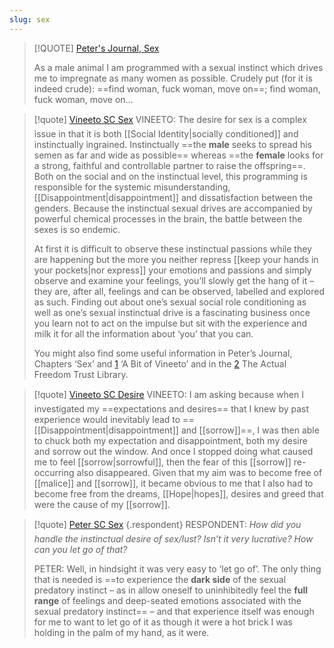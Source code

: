 ```yaml
---
slug: sex
---
```

> [!QUOTE] [Peter's Journal, Sex](https://actualfreedom.com.au/actualism/vineeto/selected-correspondence/corr-sex.htm)
>
> As a male animal I am programmed with a sexual instinct which drives me to impregnate as many women as possible. Crudely put (for it is indeed crude): ==find woman, fuck woman, move on==; find woman, fuck woman, move on…

> [!quote] [Vineeto  SC Sex](http://actualfreedom.com.au/actualism/vineeto/selected-correspondence/corr-sex.htm)
VINEETO: The desire for sex is a complex issue in that it is both [[Social Identity|socially conditioned]] and instinctually ingrained. Instinctually ==the **male** seeks to spread his semen as far and wide as possible== whereas ==the **female** looks for a strong, faithful and controllable partner to raise the offspring==. Both on the social and on the instinctual level, this programming is responsible for the systemic misunderstanding, [[Disappointment|disappointment]] and dissatisfaction between the genders. Because the instinctual sexual drives are accompanied by powerful chemical processes in the brain, the battle between the sexes is so endemic.
>
> At first it is difficult to observe these instinctual passions while they are happening but the more you neither repress [[keep your hands in your pockets|nor express]] your emotions and passions and simply observe and examine your feelings, you’ll slowly get the hang of it – they are, after all, feelings and can be observed, labelled and explored as such. Finding out about one’s sexual social role conditioning as well as one’s sexual instinctual drive is a fascinating business once you learn not to act on the impulse but sit with the experience and milk it for all the information about ‘you’ that you can.
>
> You might also find some useful information in Peter’s Journal, Chapters ‘Sex’ and [1](http://actualfreedom.com.au/actualism/vineeto/vineeto.htm#sex) ‘A Bit of Vineeto’ and in the [2](http://actualfreedom.com.au/library/topics/sex.htm) The Actual Freedom Trust Library.


> [!quote] [Vineeto  SC Desire](http://actualfreedom.com.au/actualism/vineeto/selected-correspondence/corr-desire.htm)
VINEETO: I am asking because when I investigated my ==expectations and desires== that I knew by past experience would inevitably lead to ==[[Disappointment|disappointment]] and [[sorrow]]==, I was then able to chuck both my expectation and disappointment, both my desire and sorrow out the window. And once I stopped doing what caused me to feel [[sorrow|sorrowful]], then the fear of this [[sorrow]] re-occurring also disappeared. Given that my aim was to become free of [[malice]] and [[sorrow]], it became obvious to me that I also had to become free from the dreams, [[Hope|hopes]], desires and greed that were the cause of my [[sorrow]].

> [!quote] [Peter  SC Sex](http://www.actualfreedom.com.au/actualism/peter/selected-correspondence/corr-sex.htm)
> {.respondent}
RESPONDENT: _How did you handle the instinctual desire of sex/lust? Isn’t it very lucrative? How can you let go of that?_
>
> PETER: Well, in hindsight it was very easy to ‘let go of’. The only thing that is needed is ==to experience the **dark side** of the sexual predatory instinct – as in allow oneself to uninhibitedly feel the **full range** of feelings and deep-seated emotions associated with the sexual predatory instinct== – and that experience itself was enough for me to want to let go of it as though it were a hot brick I was holding in the palm of my hand, as it were.